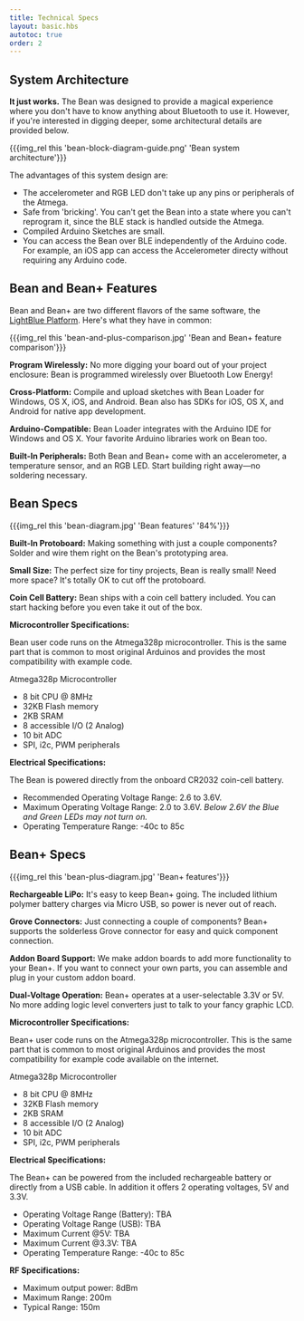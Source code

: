 ```yaml
---
title: Technical Specs
layout: basic.hbs
autotoc: true
order: 2
---
```


## System Architecture

**It just works.** The Bean was designed to provide a magical experience where you don't have to know anything about Bluetooth to use it. However, if you're interested in digging deeper, some architectural details are provided below. 

{{{img_rel this 'bean-block-diagram-guide.png' 'Bean system architecture'}}}

The advantages of this system design are: 
* The accelerometer and RGB LED don't take up any pins or peripherals of the Atmega. 
* Safe from 'bricking'. You can't get the Bean into a state where you can't reprogram it, since the BLE stack is handled outside the Atmega.
* Compiled Arduino Sketches are small. 
* You can access the Bean over BLE independently of the Arduino code. For example, an iOS app can access the Accelerometer directy without requiring any Arduino code.

## Bean and Bean+ Features

Bean and Bean+ are two different flavors of the same software, the [LightBlue Platform](http://punchthrough.com/platform). Here's what they have in common:

{{{img_rel this 'bean-and-plus-comparison.jpg' 'Bean and Bean+ feature comparison'}}}

__Program Wirelessly:__ No more digging your board out of your project enclosure: Bean is programmed wirelessly over Bluetooth Low Energy!

__Cross-Platform:__ Compile and upload sketches with Bean Loader for Windows, OS X, iOS, and Android. Bean also has SDKs for iOS, OS X, and Android for native app development.

__Arduino-Compatible:__ Bean Loader integrates with the Arduino IDE for Windows and OS X. Your favorite Arduino libraries work on Bean too.

__Built-In Peripherals:__ Both Bean and Bean+ come with an accelerometer, a temperature sensor, and an RGB LED. Start building right away—no soldering necessary.

## Bean Specs

{{{img_rel this 'bean-diagram.jpg' 'Bean features' '84%'}}}

__Built-In Protoboard:__ Making something with just a couple components? Solder and wire them right on the Bean's prototyping area.

__Small Size:__ The perfect size for tiny projects, Bean is really small! Need more space? It's totally OK to cut off the protoboard.

__Coin Cell Battery:__ Bean ships with a coin cell battery included. You can start hacking before you even take it out of the box.

__Microcontroller Specifications:__

Bean user code runs on the Atmega328p microcontroller. This is the same part that is common to most original Arduinos and provides the most compatibility with example code. 

Atmega328p Microcontroller
* 8 bit CPU @ 8MHz 
* 32KB Flash memory
* 2KB SRAM
* 8 accessible I/O (2 Analog)
* 10 bit ADC
* SPI, i2c, PWM peripherals

__Electrical Specifications:__

The Bean is powered directly from the onboard CR2032 coin-cell battery. 
* Recommended Operating Voltage Range: 2.6 to 3.6V. 
* Maximum Operating Voltage Range: 2.0 to 3.6V. *Below 2.6V the Blue and Green LEDs may not turn on.*
* Operating Temperature Range: -40c to 85c


## Bean+ Specs

{{{img_rel this 'bean-plus-diagram.jpg' 'Bean+ features'}}}

__Rechargeable LiPo:__ It's easy to keep Bean+ going. The included lithium polymer battery charges via Micro USB, so power is never out of reach.

__Grove Connectors:__ Just connecting a couple of components? Bean+ supports the solderless Grove connector for easy and quick component connection.

__Addon Board Support:__ We make addon boards to add more functionality to your Bean+. If you want to connect your own parts, you can assemble and plug in your custom addon board.

__Dual-Voltage Operation:__ Bean+ operates at a user-selectable 3.3V or 5V. No more adding logic level converters just to talk to your fancy graphic LCD.


__Microcontroller Specifications:__

Bean+ user code runs on the Atmega328p microcontroller. This is the same part that is common to most original Arduinos and provides the most compatibility for example code available on the internet. 

Atmega328p Microcontroller
* 8 bit CPU @ 8MHz 
* 32KB Flash memory
* 2KB SRAM
* 8 accessible I/O (2 Analog)
* 10 bit ADC
* SPI, i2c, PWM peripherals

__Electrical Specifications:__

The Bean+ can be powered from the included rechargeable battery or directly from a USB cable. In addition it offers 2 operating voltages, 5V and 3.3V. 
* Operating Voltage Range (Battery): TBA
* Operating Voltage Range (USB): TBA
* Maximum Current @5V: TBA
* Maximum Current @3.3V: TBA
* Operating Temperature Range: -40c to 85c

__RF Specifications:__
* Maximum output power: 8dBm 
* Maximum Range: 200m
* Typical Range: 150m
